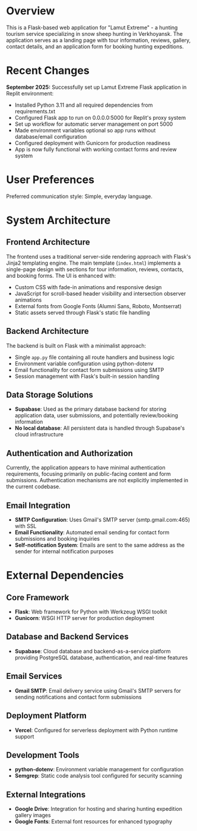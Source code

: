 # Overview

This is a Flask-based web application for "Lamut Extreme" - a hunting tourism service specializing in snow sheep hunting in Verkhoyansk. The application serves as a landing page with tour information, reviews, gallery, contact details, and an application form for booking hunting expeditions.

# Recent Changes

**September 2025:** Successfully set up Lamut Extreme Flask application in Replit environment:
- Installed Python 3.11 and all required dependencies from requirements.txt
- Configured Flask app to run on 0.0.0.0:5000 for Replit's proxy system
- Set up workflow for automatic server management on port 5000
- Made environment variables optional so app runs without database/email configuration
- Configured deployment with Gunicorn for production readiness
- App is now fully functional with working contact forms and review system

# User Preferences

Preferred communication style: Simple, everyday language.

# System Architecture

## Frontend Architecture
The frontend uses a traditional server-side rendering approach with Flask's Jinja2 templating engine. The main template (`index.html`) implements a single-page design with sections for tour information, reviews, contacts, and booking forms. The UI is enhanced with:
- Custom CSS with fade-in animations and responsive design
- JavaScript for scroll-based header visibility and intersection observer animations
- External fonts from Google Fonts (Alumni Sans, Roboto, Montserrat)
- Static assets served through Flask's static file handling

## Backend Architecture
The backend is built on Flask with a minimalist approach:
- Single `app.py` file containing all route handlers and business logic
- Environment variable configuration using python-dotenv
- Email functionality for contact form submissions using SMTP
- Session management with Flask's built-in session handling

## Data Storage Solutions
- **Supabase**: Used as the primary database backend for storing application data, user submissions, and potentially review/booking information
- **No local database**: All persistent data is handled through Supabase's cloud infrastructure

## Authentication and Authorization
Currently, the application appears to have minimal authentication requirements, focusing primarily on public-facing content and form submissions. Authentication mechanisms are not explicitly implemented in the current codebase.

## Email Integration
- **SMTP Configuration**: Uses Gmail's SMTP server (smtp.gmail.com:465) with SSL
- **Email Functionality**: Automated email sending for contact form submissions and booking inquiries
- **Self-notification System**: Emails are sent to the same address as the sender for internal notification purposes

# External Dependencies

## Core Framework
- **Flask**: Web framework for Python with Werkzeug WSGI toolkit
- **Gunicorn**: WSGI HTTP server for production deployment

## Database and Backend Services
- **Supabase**: Cloud database and backend-as-a-service platform providing PostgreSQL database, authentication, and real-time features

## Email Services
- **Gmail SMTP**: Email delivery service using Gmail's SMTP servers for sending notifications and contact form submissions

## Deployment Platform
- **Vercel**: Configured for serverless deployment with Python runtime support

## Development Tools
- **python-dotenv**: Environment variable management for configuration
- **Semgrep**: Static code analysis tool configured for security scanning

## External Integrations
- **Google Drive**: Integration for hosting and sharing hunting expedition gallery images
- **Google Fonts**: External font resources for enhanced typography